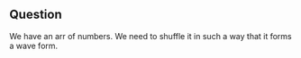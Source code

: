 ## Question
We have an arr of numbers. We need to shuffle it in such a way that it forms a wave form.